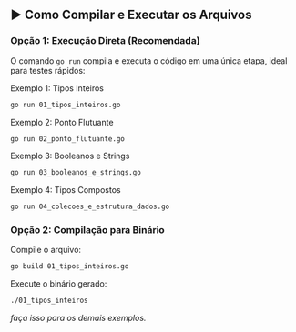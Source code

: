 ## ▶️ Como Compilar e Executar os Arquivos

### Opção 1: Execução Direta (Recomendada)

O comando `go run` compila e executa o código em uma única etapa, ideal para testes rápidos:

Exemplo 1: Tipos Inteiros
```bash
go run 01_tipos_inteiros.go

```
Exemplo 2: Ponto Flutuante
```bash
go run 02_ponto_flutuante.go
```
Exemplo 3: Booleanos e Strings
```bash
go run 03_booleanos_e_strings.go 
```

Exemplo 4: Tipos Compostos
```bash
go run 04_colecoes_e_estrutura_dados.go
```

### Opção 2: Compilação para Binário

Compile o arquivo:

```bash
go build 01_tipos_inteiros.go
```

Execute o binário gerado:
```bash
./01_tipos_inteiros
```

_faça isso para os demais exemplos._
